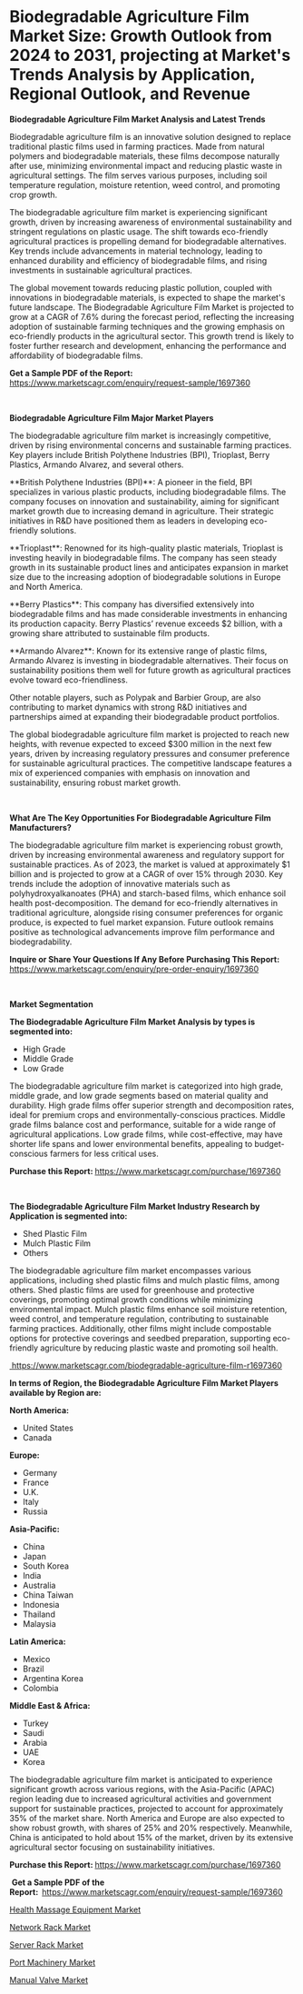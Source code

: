 <p><h1>Biodegradable Agriculture Film Market Size: Growth Outlook from 2024 to 2031, projecting at Market's Trends Analysis by Application, Regional Outlook, and Revenue</h1></p><p><strong>Biodegradable Agriculture Film Market Analysis and Latest Trends</strong></p>
<p><p>Biodegradable agriculture film is an innovative solution designed to replace traditional plastic films used in farming practices. Made from natural polymers and biodegradable materials, these films decompose naturally after use, minimizing environmental impact and reducing plastic waste in agricultural settings. The film serves various purposes, including soil temperature regulation, moisture retention, weed control, and promoting crop growth.</p><p>The biodegradable agriculture film market is experiencing significant growth, driven by increasing awareness of environmental sustainability and stringent regulations on plastic usage. The shift towards eco-friendly agricultural practices is propelling demand for biodegradable alternatives. Key trends include advancements in material technology, leading to enhanced durability and efficiency of biodegradable films, and rising investments in sustainable agricultural practices. </p><p>The global movement towards reducing plastic pollution, coupled with innovations in biodegradable materials, is expected to shape the market's future landscape. The Biodegradable Agriculture Film Market is projected to grow at a CAGR of 7.6% during the forecast period, reflecting the increasing adoption of sustainable farming techniques and the growing emphasis on eco-friendly products in the agricultural sector. This growth trend is likely to foster further research and development, enhancing the performance and affordability of biodegradable films.</p></p>
<p><strong>Get a Sample PDF of the Report:&nbsp;</strong> <a href="https://www.marketscagr.com/enquiry/request-sample/1697360?utm_campaign=1739&utm_medium=2&utm_source=Github&utm_content=ia&utm_term=20102024&utm_id=biodegradable-agriculture-film">https://www.marketscagr.com/enquiry/request-sample/1697360</a></p>
<p>&nbsp;</p>
<p><strong>Biodegradable Agriculture Film Major Market Players</strong></p>
<p><p>The biodegradable agriculture film market is increasingly competitive, driven by rising environmental concerns and sustainable farming practices. Key players include British Polythene Industries (BPI), Trioplast, Berry Plastics, Armando Alvarez, and several others.</p><p>**British Polythene Industries (BPI)**: A pioneer in the field, BPI specializes in various plastic products, including biodegradable films. The company focuses on innovation and sustainability, aiming for significant market growth due to increasing demand in agriculture. Their strategic initiatives in R&D have positioned them as leaders in developing eco-friendly solutions.</p><p>**Trioplast**: Renowned for its high-quality plastic materials, Trioplast is investing heavily in biodegradable films. The company has seen steady growth in its sustainable product lines and anticipates expansion in market size due to the increasing adoption of biodegradable solutions in Europe and North America.</p><p>**Berry Plastics**: This company has diversified extensively into biodegradable films and has made considerable investments in enhancing its production capacity. Berry Plastics’ revenue exceeds $2 billion, with a growing share attributed to sustainable film products.</p><p>**Armando Alvarez**: Known for its extensive range of plastic films, Armando Alvarez is investing in biodegradable alternatives. Their focus on sustainability positions them well for future growth as agricultural practices evolve toward eco-friendliness.</p><p>Other notable players, such as Polypak and Barbier Group, are also contributing to market dynamics with strong R&D initiatives and partnerships aimed at expanding their biodegradable product portfolios.</p><p>The global biodegradable agriculture film market is projected to reach new heights, with revenue expected to exceed $300 million in the next few years, driven by increasing regulatory pressures and consumer preference for sustainable agricultural practices. The competitive landscape features a mix of experienced companies with emphasis on innovation and sustainability, ensuring robust market growth.</p></p>
<p>&nbsp;</p>
<p><strong>What Are The Key Opportunities For Biodegradable Agriculture Film Manufacturers?</strong></p>
<p><p>The biodegradable agriculture film market is experiencing robust growth, driven by increasing environmental awareness and regulatory support for sustainable practices. As of 2023, the market is valued at approximately $1 billion and is projected to grow at a CAGR of over 15% through 2030. Key trends include the adoption of innovative materials such as polyhydroxyalkanoates (PHA) and starch-based films, which enhance soil health post-decomposition. The demand for eco-friendly alternatives in traditional agriculture, alongside rising consumer preferences for organic produce, is expected to fuel market expansion. Future outlook remains positive as technological advancements improve film performance and biodegradability.</p></p>
<p><strong>Inquire or Share Your Questions If Any Before Purchasing This Report:</strong> <a href="https://www.marketscagr.com/enquiry/pre-order-enquiry/1697360?utm_campaign=1739&utm_medium=2&utm_source=Github&utm_content=ia&utm_term=20102024&utm_id=biodegradable-agriculture-film">https://www.marketscagr.com/enquiry/pre-order-enquiry/1697360</a></p>
<p>&nbsp;</p>
<p><strong>Market Segmentation</strong></p>
<p><strong>The Biodegradable Agriculture Film Market Analysis by types is segmented into:</strong></p>
<p><ul><li>High Grade</li><li>Middle Grade</li><li>Low Grade</li></ul></p>
<p><p>The biodegradable agriculture film market is categorized into high grade, middle grade, and low grade segments based on material quality and durability. High grade films offer superior strength and decomposition rates, ideal for premium crops and environmentally-conscious practices. Middle grade films balance cost and performance, suitable for a wide range of agricultural applications. Low grade films, while cost-effective, may have shorter life spans and lower environmental benefits, appealing to budget-conscious farmers for less critical uses.</p></p>
<p><strong>Purchase this Report:&nbsp;</strong><a href="https://www.marketscagr.com/purchase/1697360?utm_campaign=1739&utm_medium=2&utm_source=Github&utm_content=ia&utm_term=20102024&utm_id=biodegradable-agriculture-film">https://www.marketscagr.com/purchase/1697360</a></p>
<p>&nbsp;</p>
<p><strong>The Biodegradable Agriculture Film Market Industry Research by Application is segmented into:</strong></p>
<p><ul><li>Shed Plastic Film</li><li>Mulch Plastic Film</li><li>Others</li></ul></p>
<p><p>The biodegradable agriculture film market encompasses various applications, including shed plastic films and mulch plastic films, among others. Shed plastic films are used for greenhouse and protective coverings, promoting optimal growth conditions while minimizing environmental impact. Mulch plastic films enhance soil moisture retention, weed control, and temperature regulation, contributing to sustainable farming practices. Additionally, other films might include compostable options for protective coverings and seedbed preparation, supporting eco-friendly agriculture by reducing plastic waste and promoting soil health.</p></p>
<p><a href="https://www.marketscagr.com/biodegradable-agriculture-film-r1697360?utm_campaign=1739&utm_medium=2&utm_source=Github&utm_content=ia&utm_term=20102024&utm_id=biodegradable-agriculture-film">&nbsp;https://www.marketscagr.com/biodegradable-agriculture-film-r1697360</a></p>
<p><strong>In terms of Region, the Biodegradable Agriculture Film Market Players available by Region are:</strong></p>
<p>
    <p> <strong> North America: </strong>
        <ul>
            <li>United States</li>
            <li>Canada</li>
        </ul>
        </p> 
    <p> <strong> Europe: </strong>
        <ul>
            <li>Germany</li>
            <li>France</li>
            <li>U.K.</li>
            <li>Italy</li>
            <li>Russia</li>
        </ul>
        </p> 
    <p> <strong> Asia-Pacific: </strong>
        <ul>
            <li>China</li>
            <li>Japan</li>
            <li>South Korea</li>
            <li>India</li>
            <li>Australia</li>
            <li>China Taiwan</li>
            <li>Indonesia</li>
            <li>Thailand</li>
            <li>Malaysia</li>
        </ul>
        </p> 
    <p> <strong> Latin America: </strong>
        <ul>
            <li>Mexico</li>
            <li>Brazil</li>
            <li>Argentina Korea</li>
            <li>Colombia</li>
        </ul>
        </p> 
    <p> <strong> Middle East & Africa: </strong>
        <ul>
            <li>Turkey</li>
            <li>Saudi</li>
            <li>Arabia</li>
            <li>UAE</li>
            <li>Korea</li>
        </ul>
    </p>
    </p>
<p><p>The biodegradable agriculture film market is anticipated to experience significant growth across various regions, with the Asia-Pacific (APAC) region leading due to increased agricultural activities and government support for sustainable practices, projected to account for approximately 35% of the market share. North America and Europe are also expected to show robust growth, with shares of 25% and 20% respectively. Meanwhile, China is anticipated to hold about 15% of the market, driven by its extensive agricultural sector focusing on sustainability initiatives.</p></p>
<p><strong>Purchase this Report: </strong><a href="https://www.marketscagr.com/purchase/1697360?utm_campaign=1739&utm_medium=2&utm_source=Github&utm_content=ia&utm_term=20102024&utm_id=biodegradable-agriculture-film">https://www.marketscagr.com/purchase/1697360</a></p>
<p>&nbsp;<strong>Get a Sample PDF of the Report:&nbsp;&nbsp;</strong><a href="https://www.marketscagr.com/enquiry/request-sample/1697360?utm_campaign=1739&utm_medium=2&utm_source=Github&utm_content=ia&utm_term=20102024&utm_id=biodegradable-agriculture-film">https://www.marketscagr.com/enquiry/request-sample/1697360</a></p>
<p><strong></strong></p>
<p><p><a href="https://www.linkedin.com/pulse/health-massage-equipment-market-maturity-analysis-regional-disparities-mp8pe?utm_campaign=1739&utm_medium=2&utm_source=Github&utm_content=ia&utm_term=20102024&utm_id=biodegradable-agriculture-film">Health Massage Equipment Market</a></p><p><a href="https://www.linkedin.com/pulse/global-network-rack-nexus-sector-confluences-regional-catalysts-i5wre?utm_campaign=1739&utm_medium=2&utm_source=Github&utm_content=ia&utm_term=20102024&utm_id=biodegradable-agriculture-film">Network Rack Market</a></p><p><a href="https://www.linkedin.com/pulse/server-rack-sector-surge-96-growth-roadmap-2031-my-mkt-intel-n4jof?utm_campaign=1739&utm_medium=2&utm_source=Github&utm_content=ia&utm_term=20102024&utm_id=biodegradable-agriculture-film">Server Rack Market</a></p><p><a href="https://www.linkedin.com/pulse/port-machinery-market-velocity-144-cagr-trajectory-2024-2031-bsc5e?utm_campaign=1739&utm_medium=2&utm_source=Github&utm_content=ia&utm_term=20102024&utm_id=biodegradable-agriculture-film">Port Machinery Market</a></p><p><a href="https://issuu.com/reportprime-2/docs/manual-valve-market-size-2030.pptx_646078eae9c3b0?utm_campaign=1739&utm_medium=2&utm_source=Github&utm_content=ia&utm_term=20102024&utm_id=biodegradable-agriculture-film">Manual Valve Market</a></p></p>